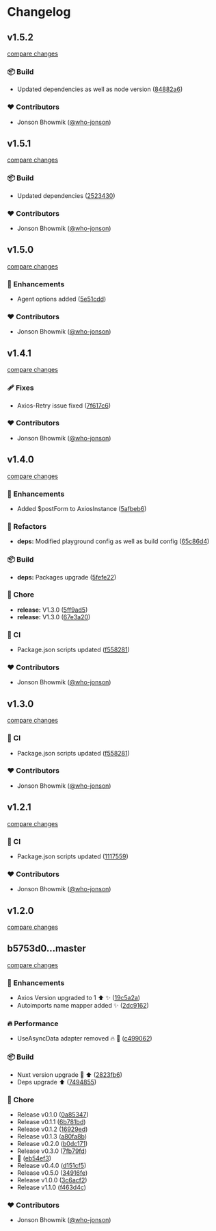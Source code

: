 # Changelog


## v1.5.2

[compare changes](https://github.com/who-jonson/nuxt3-axios/compare/v1.5.1...v1.5.2)

### 📦 Build

- Updated dependencies as well as node version ([84882a6](https://github.com/who-jonson/nuxt3-axios/commit/84882a6))

### ❤️ Contributors

- Jonson Bhowmik ([@who-jonson](http://github.com/who-jonson))

## v1.5.1

[compare changes](https://github.com/who-jonson/nuxt3-axios/compare/v1.5.0...v1.5.1)

### 📦 Build

- Updated dependencies ([2523430](https://github.com/who-jonson/nuxt3-axios/commit/2523430))

### ❤️ Contributors

- Jonson Bhowmik ([@who-jonson](http://github.com/who-jonson))

## v1.5.0

[compare changes](https://github.com/who-jonson/nuxt3-axios/compare/v1.4.1...v1.5.0)

### 🚀 Enhancements

- Agent options added ([5e51cdd](https://github.com/who-jonson/nuxt3-axios/commit/5e51cdd))

### ❤️ Contributors

- Jonson Bhowmik ([@who-jonson](http://github.com/who-jonson))

## v1.4.1

[compare changes](https://github.com/who-jonson/nuxt3-axios/compare/v1.4.0...v1.4.1)

### 🩹 Fixes

- Axios-Retry issue fixed ([7f617c6](https://github.com/who-jonson/nuxt3-axios/commit/7f617c6))

### ❤️  Contributors

- Jonson Bhowmik ([@who-jonson](http://github.com/who-jonson))

## v1.4.0

[compare changes](https://github.com/who-jonson/nuxt3-axios/compare/v1.2.1...v1.4.0)

### 🚀 Enhancements

- Added $postForm to AxiosInstance ([5afbeb6](https://github.com/who-jonson/nuxt3-axios/commit/5afbeb6))

### 💅 Refactors

- **deps:** Modified playground config as well as build config ([65c86d4](https://github.com/who-jonson/nuxt3-axios/commit/65c86d4))

### 📦 Build

- **deps:** Packages upgrade ([5fefe22](https://github.com/who-jonson/nuxt3-axios/commit/5fefe22))

### 🏡 Chore

- **release:** V1.3.0 ([5ff9ad5](https://github.com/who-jonson/nuxt3-axios/commit/5ff9ad5))
- **release:** V1.3.0 ([67e3a20](https://github.com/who-jonson/nuxt3-axios/commit/67e3a20))

### 🤖 CI

- Package.json scripts updated ([f558281](https://github.com/who-jonson/nuxt3-axios/commit/f558281))

### ❤️  Contributors

- Jonson Bhowmik ([@who-jonson](http://github.com/who-jonson))

## v1.3.0

[compare changes](https://github.com/who-jonson/nuxt3-axios/compare/v1.2.1...v1.3.0)


### 🤖 CI

  - Package.json scripts updated ([f558281](https://github.com/who-jonson/nuxt3-axios/commit/f558281))

### ❤️  Contributors

- Jonson Bhowmik ([@who-jonson](http://github.com/who-jonson))

## v1.2.1

[compare changes](https://github.com/who-jonson/nuxt3-axios/compare/v1.2.0...v1.2.1)


### 🤖 CI

  - Package.json scripts updated ([1117559](https://github.com/who-jonson/nuxt3-axios/commit/1117559))

### ❤️  Contributors

- Jonson Bhowmik ([@who-jonson](http://github.com/who-jonson))

## v1.2.0

[compare changes](https://github.com/who-jonson/nuxt3-axios/compare/v1.1.0...v1.2.0)

## b5753d0...master

[compare changes](https://github.com/who-jonson/nuxt3-axios/compare/b5753d0...master)


### 🚀 Enhancements

  - Axios Version upgraded to 1  ⬆️ ✨ ([19c5a2a](https://github.com/who-jonson/nuxt3-axios/commit/19c5a2a))
  - Autoimports name mapper added ✨ ([2dc9162](https://github.com/who-jonson/nuxt3-axios/commit/2dc9162))

### 🔥 Performance

  - UseAsyncData adapter removed 🔥 🎨 ([c499062](https://github.com/who-jonson/nuxt3-axios/commit/c499062))

### 📦 Build

  - Nuxt version upgrade 🚀 ⬆️ ([2823fb6](https://github.com/who-jonson/nuxt3-axios/commit/2823fb6))
  - Deps upgrade  ⬆️ ([7494855](https://github.com/who-jonson/nuxt3-axios/commit/7494855))

### 🏡 Chore

  - Release v0.1.0 ([0a85347](https://github.com/who-jonson/nuxt3-axios/commit/0a85347))
  - Release v0.1.1 ([6b781bd](https://github.com/who-jonson/nuxt3-axios/commit/6b781bd))
  - Release v0.1.2 ([16929ed](https://github.com/who-jonson/nuxt3-axios/commit/16929ed))
  - Release v0.1.3 ([a80fa8b](https://github.com/who-jonson/nuxt3-axios/commit/a80fa8b))
  - Release v0.2.0 ([b0dc171](https://github.com/who-jonson/nuxt3-axios/commit/b0dc171))
  - Release v0.3.0 ([7fb79fd](https://github.com/who-jonson/nuxt3-axios/commit/7fb79fd))
  - 🚨 ([eb54ef3](https://github.com/who-jonson/nuxt3-axios/commit/eb54ef3))
  - Release v0.4.0 ([d151cf5](https://github.com/who-jonson/nuxt3-axios/commit/d151cf5))
  - Release v0.5.0 ([34916fe](https://github.com/who-jonson/nuxt3-axios/commit/34916fe))
  - Release v1.0.0 ([3c6acf2](https://github.com/who-jonson/nuxt3-axios/commit/3c6acf2))
  - Release v1.1.0 ([f463d4c](https://github.com/who-jonson/nuxt3-axios/commit/f463d4c))

### ❤️  Contributors

- Jonson Bhowmik ([@who-jonson](http://github.com/who-jonson))

